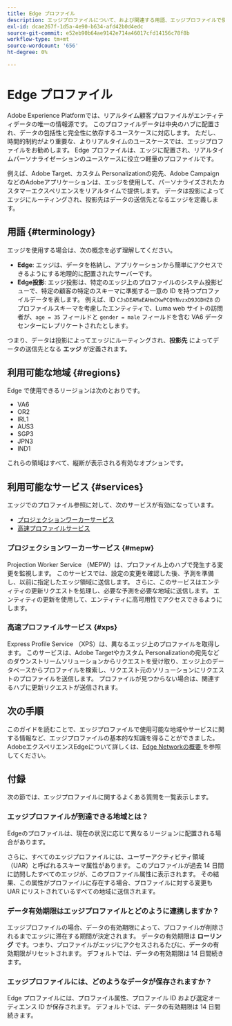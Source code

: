 ```yaml
---
title: Edge プロファイル
description: エッジプロファイルについて、および関連する用語、エッジプロファイルで使用可能な領域、エッジプロファイルで使用可能なサービスについて説明します。
exl-id: dcae267f-1d5a-4e90-b634-afd42b0d4edc
source-git-commit: e52eb90b64ae9142e714a46017cfd14156c78f8b
workflow-type: tm+mt
source-wordcount: '656'
ht-degree: 0%

---
```


# Edge プロファイル

Adobe Experience Platformでは、リアルタイム顧客プロファイルがエンティティデータの唯一の情報源です。 このプロファイルデータは中央のハブに配置され、データの包括性と完全性に依存するユースケースに対応します。 ただし、時間的制約がより重要な、よりリアルタイムのユースケースでは、エッジプロファイルをお勧めします。 Edge プロファイルは、エッジに配置され、リアルタイムパーソナライゼーションのユースケースに役立つ軽量のプロファイルです。

例えば、Adobe Target、カスタム Personalizationの宛先、Adobe CampaignなどのAdobeアプリケーションは、エッジを使用して、パーソナライズされたカスタマーエクスペリエンスをリアルタイムで提供します。 データは投影によってエッジにルーティングされ、投影先はデータの送信先となるエッジを定義します。

## 用語 {#terminology}

エッジを使用する場合は、次の概念を必ず理解してください。

- **Edge**: エッジは、データを格納し、アプリケーションから簡単にアクセスできるようにする地理的に配置されたサーバーです。
- **Edge投影**: エッジ投影は、特定のエッジ上のプロファイルのシステム投影ビューで、特定の顧客の特定のスキーマに準拠する一意の ID を持つプロファイルデータを表します。 例えば、ID `CJsDEAMaEAHmCKwPCQYNvzxD9JGDHZ8` のプロファイルスキーマを考慮したエンティティで、Luma web サイトの訪問者が、`age = 35` フィールドと `gender = male` フィールドを含む VA6 データセンターにレプリケートされたとします。

つまり、データは投影によってエッジにルーティングされ、**投影先** によってデータの送信先となる **エッジ** が定義されます。

## 利用可能な地域 {#regions}

Edge で使用できるリージョンは次のとおりです。

- VA6
- OR2
- IRL1
- AUS3
- SGP3
- JPN3
- IND1

これらの領域はすべて、縦断が表示される有効なオプションです。

## 利用可能なサービス {#services}

エッジでのプロファイル参照に対して、次のサービスが有効になっています。

- [プロジェクションワーカーサービス](#mepw)
- [高速プロファイルサービス](#xps)

### プロジェクションワーカーサービス {#mepw}

Projection Worker Service （MEPW）は、プロファイル上のハブで発生する変更を監視します。 このサービスでは、設定の変更を確認した後、予測を準備し、以前に指定したエッジ領域に送信します。 さらに、このサービスはエンティティの更新リクエストを処理し、必要な予測を必要な地域に送信します。 エンティティの更新を使用して、エンティティに高可用性でアクセスできるようにします。

### 高速プロファイルサービス {#xps}

Express Profile Service （XPS）は、異なるエッジ上のプロファイルを取得します。 このサービスは、Adobe Targetやカスタム Personalizationの宛先などのダウンストリームソリューションからリクエストを受け取り、エッジ上のデータベースからプロファイルを検索し、リクエスト元のソリューションにリクエストのプロファイルを送信します。 プロファイルが見つからない場合は、関連するハブに更新リクエストが送信されます。

## 次の手順

このガイドを読むことで、エッジプロファイルで使用可能な地域やサービスに関する情報など、エッジプロファイルの基本的な知識を得ることができました。 AdobeエクスペリエンスEdgeについて詳しくは、[Edge Networkの概要 ](../web-sdk/home.md#edge-network) を参照してください。

## 付録

次の節では、エッジプロファイルに関するよくある質問を一覧表示します。

### エッジプロファイルが到達できる地域とは？

Edgeのプロファイルは、現在の状況に応じて異なるリージョンに配置される場合があります。

さらに、すべてのエッジプロファイルには、ユーザーアクティビティ領域（UAR）と呼ばれるスキーマ属性があります。 このプロファイルが過去 14 日間に訪問したすべてのエッジが、このプロファイル属性に表示されます。 その結果、この属性がプロファイルに存在する場合、プロファイルに対する変更も UAR にリストされているすべての地域に送信されます。

### データ有効期限はエッジプロファイルとどのように連携しますか？

エッジプロファイルの場合、データの有効期限によって、プロファイルが削除されるまでエッジに滞在する期間が決定されます。 データの有効期限は **ローリング** です。つまり、プロファイルがエッジにアクセスされるたびに、データの有効期限がリセットされます。 デフォルトでは、データの有効期限は 14 日間続きます。

### エッジプロファイルには、どのようなデータが保存されますか？

Edge プロファイルには、プロファイル属性、プロファイル ID および選定オーディエンス ID が保存されます。 デフォルトでは、データの有効期限は 14 日間続きます。
